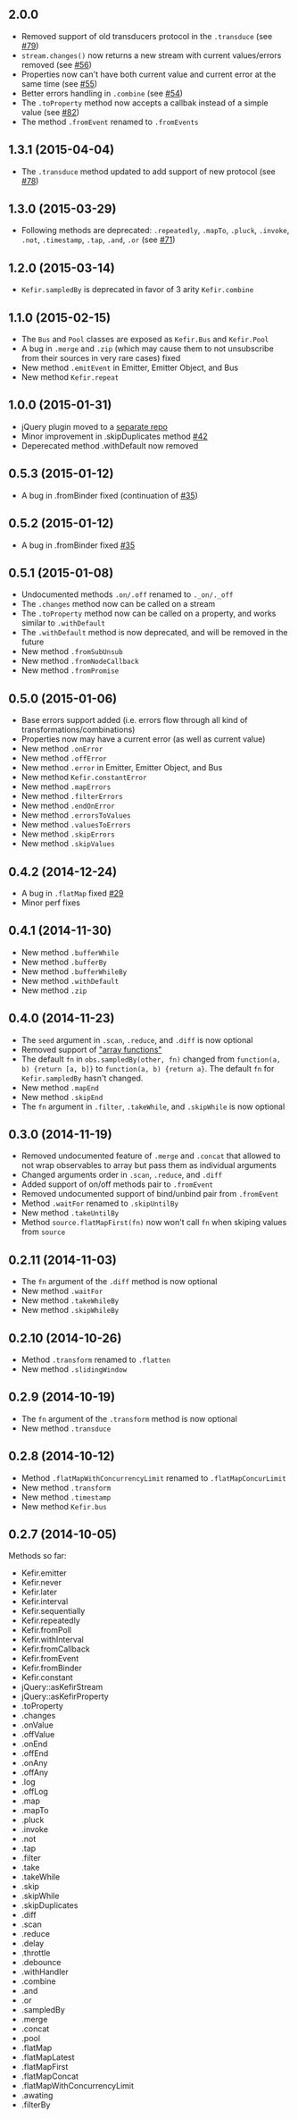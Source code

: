 ## 2.0.0

 - Removed support of old transducers protocol in the `.transduce` (see [#79](https://github.com/pozadi/kefir/issues/79))
 - `stream.changes()` now returns a new stream with current values/errors removed (see [#56](https://github.com/pozadi/kefir/issues/56))
 - Properties now can't have both current value and current error at the same time (see [#55](https://github.com/pozadi/kefir/issues/55))
 - Better errors handling in `.combine` (see [#54](https://github.com/pozadi/kefir/issues/54))
 - The `.toProperty` method now accepts a callbak instead of a simple value (see [#82](https://github.com/pozadi/kefir/issues/82))
 - The method `.fromEvent` renamed to `.fromEvents`


## 1.3.1 (2015-04-04)

 - The `.transduce` method updated to add support of new protocol (see [#78](https://github.com/pozadi/kefir/issues/78))


## 1.3.0 (2015-03-29)

 - Following methods are deprecated:
   `.repeatedly`, `.mapTo`, `.pluck`, `.invoke`, `.not`, `.timestamp`, `.tap`, `.and`, `.or`
   (see [#71](https://github.com/pozadi/kefir/issues/71))

## 1.2.0 (2015-03-14)

 - `Kefir.sampledBy` is deprecated in favor of 3 arity `Kefir.combine`

## 1.1.0 (2015-02-15)

 - The `Bus` and `Pool` classes are exposed as `Kefir.Bus` and `Kefir.Pool`
 - A bug in `.merge` and `.zip` (which may cause them to not unsubscribe from their sources in very rare cases) fixed
 - New method `.emitEvent` in Emitter, Emitter Object, and Bus
 - New method `Kefir.repeat`

## 1.0.0 (2015-01-31)

 - jQuery plugin moved to a [separate repo](https://github.com/pozadi/kefir-jquery)
 - Minor improvement in .skipDuplicates method [#42](https://github.com/pozadi/kefir/issues/42)
 - Deperecated method .withDefault now removed

## 0.5.3 (2015-01-12)

 - A bug in .fromBinder fixed (continuation of [#35](https://github.com/pozadi/kefir/issues/35))

## 0.5.2 (2015-01-12)

 - A bug in .fromBinder fixed [#35](https://github.com/pozadi/kefir/issues/35)

## 0.5.1 (2015-01-08)

 - Undocumented methods `.on/.off` renamed to `._on/._off`
 - The `.changes` method now can be called on a stream
 - The `.toProperty` method now can be called on a property, and works similar to `.withDefault`
 - The `.withDefault` method is now deprecated, and will be removed in the future
 - New method `.fromSubUnsub`
 - New method `.fromNodeCallback`
 - New method `.fromPromise`


## 0.5.0 (2015-01-06)

 - Base errors support added (i.e. errors flow through all kind of transformations/combinations)
 - Properties now may have a current error (as well as current value)
 - New method `.onError`
 - New method `.offError`
 - New method `.error` in Emitter, Emitter Object, and Bus
 - New method `Kefir.constantError`
 - New method `.mapErrors`
 - New method `.filterErrors`
 - New method `.endOnError`
 - New method `.errorsToValues`
 - New method `.valuesToErrors`
 - New method `.skipErrors`
 - New method `.skipValues`


## 0.4.2 (2014-12-24)

 - A bug in `.flatMap` fixed [#29](https://github.com/pozadi/kefir/issues/29)
 - Minor perf fixes

## 0.4.1 (2014-11-30)

 - New method `.bufferWhile`
 - New method `.bufferBy`
 - New method `.bufferWhileBy`
 - New method `.withDefault`
 - New method `.zip`


## 0.4.0 (2014-11-23)

 - The `seed` argument in `.scan`, `.reduce`, and `.diff` is now optional
 - Removed support of ["array functions"](https://github.com/pozadi/kefir/blob/2edf32a82d5b24ecb6ed99c9bcbd2391b91c8715/docs-src/descriptions/about-callbacks.jade)
 - The default `fn` in `obs.sampledBy(other, fn)` changed from `function(a, b) {return [a, b]}` to `function(a, b) {return a}`. The default `fn` for `Kefir.sampledBy` hasn't changed.
 - New method `.mapEnd`
 - New method `.skipEnd`
 - The `fn` argument in `.filter`, `.takeWhile`, and `.skipWhile` is now optional


## 0.3.0 (2014-11-19)

 - Removed undocumented feature of `.merge` and `.concat` that allowed to not wrap observables to array but pass them as individual arguments
 - Changed arguments order in `.scan`, `.reduce`, and `.diff`
 - Added support of on/off methods pair to `.fromEvent`
 - Removed undocumented support of bind/unbind pair from `.fromEvent`
 - Method `.waitFor` renamed to `.skipUntilBy`
 - New method `.takeUntilBy`
 - Method `source.flatMapFirst(fn)` now won't call `fn` when skiping values from `source`

## 0.2.11 (2014-11-03)

 - The `fn` argument of the `.diff` method is now optional
 - New method `.waitFor`
 - New method `.takeWhileBy`
 - New method `.skipWhileBy`


## 0.2.10 (2014-10-26)

 - Method `.transform` renamed to `.flatten`
 - New method `.slidingWindow`


## 0.2.9 (2014-10-19)

 - The `fn` argument of the `.transform` method is now optional
 - New method `.transduce`


## 0.2.8 (2014-10-12)

 - Method `.flatMapWithConcurrencyLimit` renamed to `.flatMapConcurLimit`
 - New method `.transform`
 - New method `.timestamp`
 - New method `Kefir.bus`


## 0.2.7 (2014-10-05)

Methods so far:

  - Kefir.emitter
  - Kefir.never
  - Kefir.later
  - Kefir.interval
  - Kefir.sequentially
  - Kefir.repeatedly
  - Kefir.fromPoll
  - Kefir.withInterval
  - Kefir.fromCallback
  - Kefir.fromEvent
  - Kefir.fromBinder
  - Kefir.constant
  - jQuery::asKefirStream
  - jQuery::asKefirProperty
  - .toProperty
  - .changes
  - .onValue
  - .offValue
  - .onEnd
  - .offEnd
  - .onAny
  - .offAny
  - .log
  - .offLog
  - .map
  - .mapTo
  - .pluck
  - .invoke
  - .not
  - .tap
  - .filter
  - .take
  - .takeWhile
  - .skip
  - .skipWhile
  - .skipDuplicates
  - .diff
  - .scan
  - .reduce
  - .delay
  - .throttle
  - .debounce
  - .withHandler
  - .combine
  - .and
  - .or
  - .sampledBy
  - .merge
  - .concat
  - .pool
  - .flatMap
  - .flatMapLatest
  - .flatMapFirst
  - .flatMapConcat
  - .flatMapWithConcurrencyLimit
  - .awating
  - .filterBy

